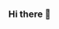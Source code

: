 ### Hi there 👋

<!--
**danielediazp/danielediazp** is a ✨ _special_ ✨ repository because its `README.md` (this file) appears on your GitHub profile.

my name is Daniel Diaz and I am excited to introduce myself as a Computer Science student at the University of Rhode Island. As a highly motivated individual, I am eager to start my career as a software developer and pursue my passion for creating innovative and impactful technology.
Here are some ideas to get you started:

- 👯 I’m looking to collaborate on ...

- 📫 How to reach me: ...
- 😄 Pronouns: ...
- ⚡ Fun fact: ...
-->
